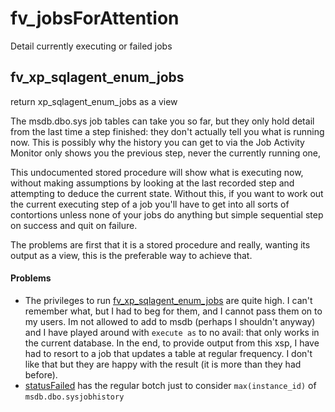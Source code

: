 # fv_jobsForAttention
Detail currently executing or failed jobs

## fv_xp_sqlagent_enum_jobs
return xp_sqlagent_enum_jobs as a view

The msdb.dbo.sys job tables can take you so far, but they only hold detail from the last time a step finished: they don't actually tell you what is running now. This is possibly why the history you can get to via the Job Activity Monitor only shows you the previous step, never the currently running one,

This undocumented stored procedure will show what is executing now, without making assumptions by looking at the last recorded step and attempting to deduce the current state. Without this, if you want to work out the current executing step of a job you'll have to get into all sorts of contortions unless none of your jobs do anything but simple sequential step on success and quit on failure.

The problems are first that it is a stored procedure and really, wanting its output as a view, this is the preferable way to achieve that.

#### Problems
+ The privileges to run [fv_xp_sqlagent_enum_jobs](https://github.com/iywsdrdiy/fv_jobsForAttention/blob/main/fv_xp_sqlagent_enum_jobs.sql) are quite high. I can't remember what, but I had to beg for them, and I cannot pass them on to my users. Im not allowed to add to msdb (perhaps I shouldn't anyway) and I have played around with `execute as` to no avail: that only works in the current database. In the end, to provide output from this xsp, I have had to resort to a job that updates a table at regular frequency. I don't like that but they are happy with the result (it is more than they had before).
+ [statusFailed](https://github.com/iywsdrdiy/fv_jobsForAttention/blob/main/statusFailed.sql) has the regular botch just to consider `max(instance_id)` of `msdb.dbo.sysjobhistory`
